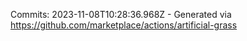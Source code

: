Commits: 2023-11-08T10:28:36.968Z - Generated via https://github.com/marketplace/actions/artificial-grass
<br>
